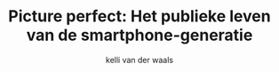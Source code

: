 ---
title: "Picture perfect: Het publieke leven van de smartphone-generatie"
author: "kelli van der waals"
isbn: ""
isbn13: "9789045037141"
rating: "0"
publisher: "Atlas Contact"
pages: "224"
publishYear: "2020"
read: ""
goodreads_id: "55235819"
language: "nl"
---